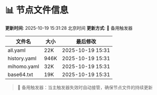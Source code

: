 # 📊 节点文件信息

**更新时间**: 2025-10-19 15:31:28 北京时间
**更新方式**: 🔄 备用触发器

| 文件名 | 大小 | 最后修改 |
|--------|------|----------|
| all.yaml | 22K | 2025-10-19 15:31 |
| history.yaml | 946K | 2025-10-19 15:31 |
| mihomo.yaml | 32K | 2025-10-19 15:31 |
| base64.txt | 19K | 2025-10-19 15:31 |

> 🔄 备用触发器：当主触发器失效时自动接管，确保节点文件的持续更新
